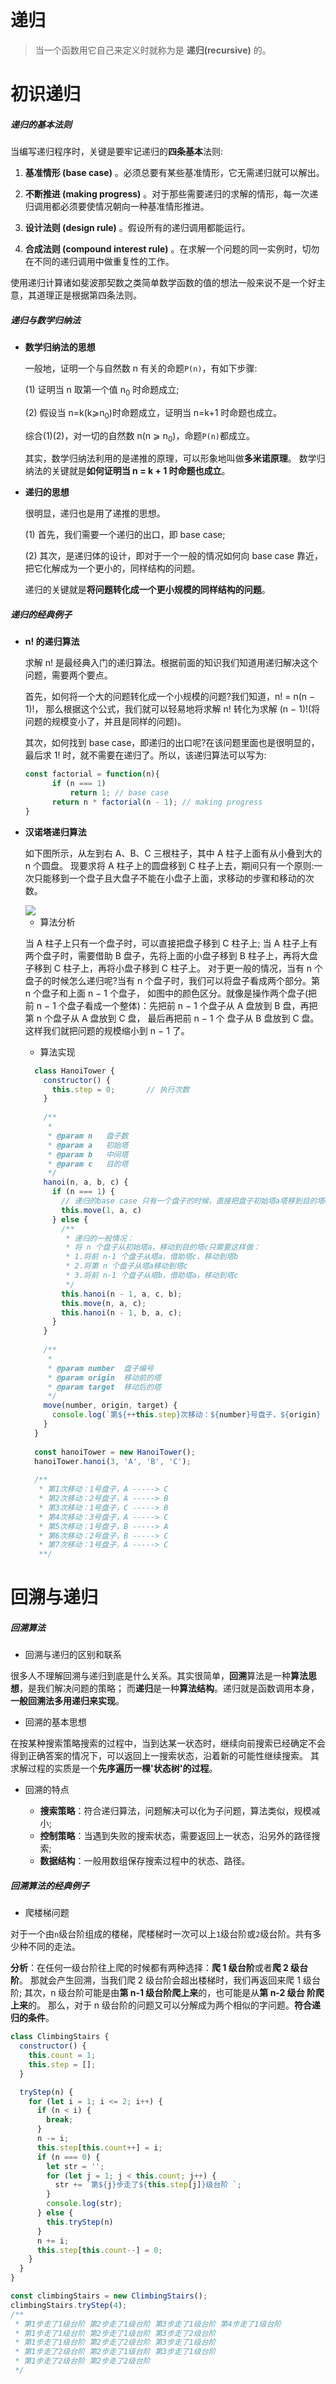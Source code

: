 # 递归

> 当一个函数用它自己来定义时就称为是 **递归(recursive)** 的。

# 初识递归

##### 递归的基本法则
当编写递归程序时，关键是要牢记递归的**四条基本**法则:

  1. **基准情形 (base case)** 。必须总要有某些基准情形，它无需递归就可以解出。
  
  2. **不断推进 (making progress)** 。对于那些需要递归的求解的情形，每一次递归调用都必须要使情况朝向一种基准情形推进。
  
  3. **设计法则 (design rule)** 。假设所有的递归调用都能运行。
  
  4. **合成法则 (compound interest rule)** 。在求解一个问题的同一实例时，切勿在不同的递归调用中做重复性的工作。  
  
使用递归计算诸如斐波那契数之类简单数学函数的值的想法一般来说不是一个好主意，其道理正是根据第四条法则。 

##### 递归与数学归纳法

* **数学归纳法的思想**

    一般地，证明一个与自然数 n 有关的命题`P(n)`，有如下步骤:

    (1) 证明当 n 取第一个值 n<sub>0</sub> 时命题成立;

    (2) 假设当 n=k(k⩾n<sub>0</sub>)时命题成立，证明当 n=k+1 时命题也成立。

    综合(1)(2)，对一切的自然数 n(n ⩾ n<sub>0</sub>)，命题`P(n)`都成立。

    其实，数学归纳法利用的是递推的原理，可以形象地叫做**多米诺原理**。 数学归纳法的关键就是**如何证明当 n = k + 1 时命题也成立**。

* **递归的思想**

    很明显，递归也是用了递推的思想。

    (1) 首先，我们需要一个递归的出口，即 base case;

    (2) 其次，是递归体的设计，即对于一个一般的情况如何向 base case 靠近，把它化解成为一个更小的，同样结构的问题。

    递归的关键就是**将问题转化成一个更小规模的同样结构的问题**。
    
##### 递归的经典例子

* **n! 的递归算法**

    求解 n! 是最经典入门的递归算法。根据前面的知识我们知道用递归解决这个问题，需要两个要点。
    
    首先，如何将一个大的问题转化成一个小规模的问题?我们知道，n! = n(n − 1)!， 
    那么根据这个公式，我们就可以轻易地将求解 n! 
    转化为求解 (n − 1)!(将问题的规模变小了，并且是同样的问题)。
    
    其次，如何找到 base case，即递归的出口呢?在该问题里面也是很明显的，最后求 1! 时，就不需要在递归了。所以，该递归算法可以写为:
    
    ```javascript
    const factorial = function(n){
          if (n === 1)
              return 1; // base case
          return n * factorial(n - 1); // making progress
    }
    ```

* **汉诺塔递归算法**

    如下图所示，从左到右 A、B、C 三根柱子，其中 A 柱子上面有从小叠到大的 n 个圆盘。 
    现要求将 A 柱子上的圆盘移到 C 柱子上去，期间只有一个原则:一次只能移到一个盘子且大盘子不能在小盘子上面，求移动的步骤和移动的次数。
    
    <img src="_media/hanoi-tower.png">

    
    
    * 算法分析
    
    当 A 柱子上只有一个盘子时，可以直接把盘子移到 C 柱子上;
    当 A 柱子上有两个盘子时，需要借助 B 盘子，先将上面的小盘子移到 B 柱子上，再将大盘子移到 C 柱子上，再将小盘子移到 C 柱子上。
    对于更一般的情况，当有 n 个盘子的时候怎么递归呢?当有 n 个盘子时，我们可以将盘子看成两个部分。第 n 个盘子和上面 n − 1 个盘子，
    如图中的颜色区分。就像是操作两个盘子(把前 n − 1 个盘子看成一个整体)：先把前 n − 1 个盘子从 A 盘放到 B 盘，再把第 n 个盘子从 A 盘放到 C 盘，
    最后再把前 n − 1 个 盘子从 B 盘放到 C 盘。这样我们就把问题的规模缩小到 n − 1 了。

    * 算法实现

  ```javascript
    class HanoiTower {
      constructor() {
        this.step = 0;       // 执行次数
      }
    
      /**
       *
       * @param n   盘子数
       * @param a   初始塔
       * @param b   中间塔
       * @param c   目的塔
       */
      hanoi(n, a, b, c) {
        if (n === 1) {
          // 递归的base case 只有一个盘子的时候，直接把盘子初始塔a塔移到目的塔c。
          this.move(1, a, c)
        } else {
          /**
           * 递归的一般情况：
           * 将 n 个盘子从初始塔a，移动到目的塔c只需要这样做：
           * 1.将前 n-1 个盘子从塔a，借助塔c，移动到塔b
           * 2.将第 n 个盘子从塔a移动到塔c
           * 3.将前 n-1 个盘子从塔b，借助塔a，移动到塔c
           */
          this.hanoi(n - 1, a, c, b);
          this.move(n, a, c);
          this.hanoi(n - 1, b, a, c);
        }
      }
    
      /**
       *
       * @param number  盘子编号
       * @param origin  移动前的塔
       * @param target  移动后的塔
       */
      move(number, origin, target) {
        console.log(`第${++this.step}次移动：${number}号盘子，${origin} -----> ${target}`);
      }
    }
    
    const hanoiTower = new HanoiTower();
    hanoiTower.hanoi(3, 'A', 'B', 'C');
    
    /**
     * 第1次移动：1号盘子，A -----> C
     * 第2次移动：2号盘子，A -----> B
     * 第3次移动：1号盘子，C -----> B
     * 第4次移动：3号盘子，A -----> C
     * 第5次移动：1号盘子，B -----> A
     * 第6次移动：2号盘子，B -----> C
     * 第7次移动：1号盘子，A -----> C
     **/
  ```

# 回溯与递归

##### 回溯算法

* 回溯与递归的区别和联系

很多人不理解回溯与递归到底是什么关系。其实很简单，**回溯**算法是一种**算法思想**，是我们解决问题的策略；
而**递归**是一种**算法结构**。递归就是函数调用本身，**一般回溯法多用递归来实现**。

* 回溯的基本思想

在按某种搜索策略搜索的过程中，当到达某一状态时，继续向前搜索已经确定不会得到正确答案的情况下，可以返回上一搜索状态，沿着新的可能性继续搜索。
其求解过程的实质是一个**先序遍历一棵'状态树'的过程**。

* 回溯的特点
    
    * **搜索策略**：符合递归算法，问题解决可以化为子问题，算法类似，规模减小;
    * **控制策略**：当遇到失败的搜索状态，需要返回上一状态，沿另外的路径搜索;
    * **数据结构**：一般用数组保存搜索过程中的状态、路径。

##### 回溯算法的经典例子

* 爬楼梯问题

对于一个由`n`级台阶组成的楼梯，爬楼梯时一次可以上`1`级台阶或`2`级台阶。共有多少种不同的走法。

**分析**：在任何一级台阶往上爬的时候都有两种选择：**爬 1 级台阶**或者**爬 2 级台阶**。
那就会产生回溯，当我们爬 2 级台阶会超出楼梯时，我们再返回来爬 1 级台阶;
其次，n 级台阶可能是由**第 n-1 级台阶爬上来**的，也可能是从**第 n-2 级台 阶爬上来**的。
那么，对于 n 级台阶的问题又可以分解成为两个相似的字问题。**符合递归的条件**。

```javascript
class ClimbingStairs {
  constructor() {
    this.count = 1;
    this.step = [];
  }

  tryStep(n) {
    for (let i = 1; i <= 2; i++) {
      if (n < i) {
        break;
      }
      n -= i;
      this.step[this.count++] = i;
      if (n === 0) {
        let str = '';
        for (let j = 1; j < this.count; j++) {
          str += `第${j}步走了${this.step[j]}级台阶 `;
        }
        console.log(str);
      } else {
        this.tryStep(n)
      }
      n += i;
      this.step[this.count--] = 0;
    }
  }
}

const climbingStairs = new ClimbingStairs();
climbingStairs.tryStep(4);
/**
 * 第1步走了1级台阶 第2步走了1级台阶 第3步走了1级台阶 第4步走了1级台阶
 * 第1步走了1级台阶 第2步走了1级台阶 第3步走了2级台阶
 * 第1步走了1级台阶 第2步走了2级台阶 第3步走了1级台阶
 * 第1步走了2级台阶 第2步走了1级台阶 第3步走了1级台阶
 * 第1步走了2级台阶 第2步走了2级台阶
 */
```

